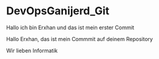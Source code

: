# DevOpsGanijerd_Git
Hallo ich bin Erxhan und das ist mein erster Commit

Hallo Erxhan, das ist mein Commmit auf deinem Repository

Wir lieben Informatik
